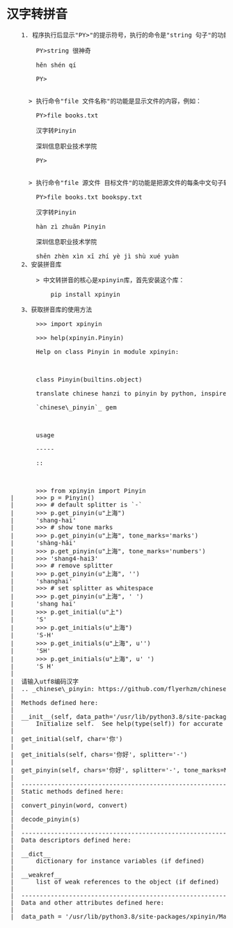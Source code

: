 # 汉字转拼音
<pre>
    1. 程序执行后显示"PY>"的提示符号，执行的命令是"string 句子"的功能是把一个中文句子转为拼音，例如：

        PY>string 很神奇

        hěn shén qí

        PY>

        
      > 执行命令"file 文件名称"的功能是显示文件的内容，例如：

        PY>file books.txt

        汉字转Pinyin

        深圳信息职业技术学院

        PY>
        

      > 执行命令"file 源文件 目标文件"的功能是把源文件的每条中文句子转为拼音，例如：

        PY>file books.txt bookspy.txt

        汉字转Pinyin

        hàn zì zhuǎn Pinyin

        深圳信息职业技术学院

        shēn zhèn xìn xī zhí yè jì shù xué yuàn
    2、安装拼音库

        > 中文转拼音的核心是xpinyin库，首先安装这个库：

            pip install xpinyin

    3、获取拼音库的使用方法

        >>> import xpinyin

        >>> help(xpinyin.Pinyin)

        Help on class Pinyin in module xpinyin:

        

        class Pinyin(builtins.object)

        translate chinese hanzi to pinyin by python, inspired by flyerhzm’s

        `chinese\_pinyin`_ gem

        

        usage

        -----

        ::

        

        >>> from xpinyin import Pinyin
 |      >>> p = Pinyin()
 |      >>> # default splitter is `-`
 |      >>> p.get_pinyin(u"上海")
 |      'shang-hai'
 |      >>> # show tone marks
 |      >>> p.get_pinyin(u"上海", tone_marks='marks')
 |      'shàng-hǎi'
 |      >>> p.get_pinyin(u"上海", tone_marks='numbers')
 |      >>> 'shang4-hai3'
 |      >>> # remove splitter
 |      >>> p.get_pinyin(u"上海", '')
 |      'shanghai'
 |      >>> # set splitter as whitespace
 |      >>> p.get_pinyin(u"上海", ' ')
 |      'shang hai'
 |      >>> p.get_initial(u"上")
 |      'S'
 |      >>> p.get_initials(u"上海")
 |      'S-H'
 |      >>> p.get_initials(u"上海", u'')
 |      'SH'
 |      >>> p.get_initials(u"上海", u' ')
 |      'S H'
 |  
 |  请输入utf8编码汉字
 |  .. _chinese\_pinyin: https://github.com/flyerhzm/chinese_pinyin
 |  
 |  Methods defined here:
 |  
 |  __init__(self, data_path='/usr/lib/python3.8/site-packages/xpinyin/Mandarin.dat')
 |      Initialize self.  See help(type(self)) for accurate signature.
 |  
 |  get_initial(self, char='你')
 |  
 |  get_initials(self, chars='你好', splitter='-')
 |  
 |  get_pinyin(self, chars='你好', splitter='-', tone_marks=None, convert='lower')
 |  
 |  ----------------------------------------------------------------------
 |  Static methods defined here:
 |  
 |  convert_pinyin(word, convert)
 |  
 |  decode_pinyin(s)
 |  
 |  ----------------------------------------------------------------------
 |  Data descriptors defined here:
 |  
 |  __dict__
 |      dictionary for instance variables (if defined)
 |  
 |  __weakref__
 |      list of weak references to the object (if defined)
 |  
 |  ----------------------------------------------------------------------
 |  Data and other attributes defined here:
 |  
 |  data_path = '/usr/lib/python3.8/site-packages/xpinyin/Mandarin.dat'

 
</pre>